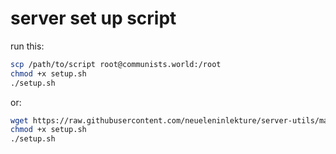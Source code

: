 # server set up script 

run this:

```sh
scp /path/to/script root@communists.world:/root
chmod +x setup.sh
./setup.sh
```

or: 

```sh
wget https://raw.githubusercontent.com/neueleninlekture/server-utils/master/setup.sh
chmod +x setup.sh
./setup.sh
```
